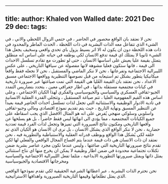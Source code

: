 
---
title: 
author: Khaled von Walled
date: 2021 Dec 29
dec:
tags: 
---

نحن لا نعتقد بان الواقع محصور في الحاضر ، في حتمي الزوال اللحظي والاني ، في الشيء الذي تتفاعل معه الذات البشرية في ذات اللحظة ، الحدث الماطر والمحدود في ذات هذه اللحظة دون ان يكون له الا اثر بسيط يزول باي تحدي واقعي وسخيف يجعل هذا الشيء ثانويا لا يمتلك اي قيمة تدفع الانسان لكي  يوظفه في حياته على اساس انه منطلق يتمثل بقيمة عليا يعيش على اساسها الانسان ، حتى لو تطورت مع تقادم تسلسل الاحداث الى قيمة ، فانها ستكون فعليا مشوهة لانها مفصولة عن سياقها التاريخي ، على عكس الليبرالية الاجتماعية وتفرعاتها ، نحن لا ننكر الماضي والمستقبل ، نحن لا نجعله فقط واقعاً ميكانيكيا يتطور بشكل تم استيعابه من قبل نصوصها التنظيرية وواقعها الاجتماعي مسبق الاعداد ، نحن نعتقد بان القيمة العُليا هي القيمة التي تمت صياغتها عبر صيرورة تاريخية في كيانات مجتمعية مستقلة بذاتها ، في اطار جغرافي  معين ، يتحدد بتضاريس التمدد الجيو-ثقافي العسكري والسياسي والجيوسياسي والفكري لهذا الكيان الاجتماعي ، وعلى اساس هذه القيم المفهومية العليا ، تتم صياغة المستقبل ، وتتجلى القدرة العقلية الانسانية في تادية الادوار الوظيفية والاستثنائية التي تجعل لذات تسلسل احداث الحاضِر قيمة بعيداً عن التنظير المسبق ونهاية التاريخ ، حيث يتم تقديم نموذج اقتصادي ومالي وجيو-ثقافي واسلوبي وسلوكي منهجي يُفرض على انه هو المثال الافضل الذي يجب اسقاطه على جميع الكيانات المجتمعية ، مما يؤدي الى انهائها ليس فقط حاضراً ، بل هو يسلخها عن واقعها التاريخي ومكنون نتائج الصيرورة التي تميزها وتجعل لذات الفرد قيمة تعددية حضارية ، نحن لا ننكر الواقع الذي يشكل الانسان ، بل نرى ان الانسان هو الكيان الذي تم خلقه لكي يُشكل هذا الواقع ويوظف قدراته العقلية والاستنباطية والتطورية فيه ، نحن نعتقد ان ذات الانسان هي ذات قيمة عندما يتم افساح المجال الواقعي والفعلي لها لكي  تقدم نتائج صيرورتها التاريخية التي صاغتها ، وليس عندما تكون مجرد عناصر بشرية ضمن تكتلات تجتماعية محدودة في ضمن اطار وظيفية لا يمكن ان يخرج منها اي نتاج استثنائي يمثل ذاتها ويمثل صيرورتها التطورية الابداعية ، مثلما تفعل الليبرالية الاجتماعية والسياسية ومخرجاتها الاقتصادية والجيوسياسية 



نحن نحترم الذات البشرية ، عبر اعطائها الشرعية الحقيقية لكي تقدم نموذجها الواقعي الذي يمثل تطلعاتها وقيمها التاريخية الصيرورية واهدافها الاستراتيجية.

